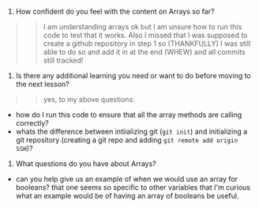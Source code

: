 1. How confident do you feel with the content on Arrays so far? 
>> I am understanding arrays ok but I am unsure how to run this code to test that it works. Also I missed that I was supposed to create a github repository in step 1 so (THANKFULLY) I was still able to do so and add it in at the end (WHEW) and all commits still tracked! 
1. Is there any additional learning you need or want to do before moving to the next lesson? 
>> yes, to my above questions:
- how do I run this code to ensure that all the array methods are calling correctly?
- whats the difference between intiializing git (`git init`) and  initializing a git repository (creating a git repo and adding `git remote add origin SSH`)?
1. What questions do you have about Arrays?
- can you help give us an example of when we would use an array for booleans? that one seems so specific to other variables that I'm curious what an example would be of having an array of booleans be useful.